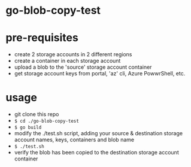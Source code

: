 # go-blob-copy-test

# pre-requisites
 - create 2 storage accounts in 2 different regions
 - create a container in each storage account
 - upload a blob to the 'source' storage account container
 - get storage account keys from portal, 'az' cli, Azure PowwrShell, etc.

# usage
 - git clone this repo
 - `$ cd ./go-blob-copy-test`
 - `$ go build`
 - modify the ./test.sh script, adding your source & destination storage account names, keys, containers and blob name
 - `$ ./test.sh`
 - verify the blob has been copied to the destination storage account container
